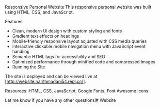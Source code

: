 Responsive Personal Website
This responsive personal website was built using HTML, CSS, and JavaScript.

Features
- Clean, modern UI design with custom styling and fonts
- Gradient text effects on headings
- Mobile-friendly responsive layout adjusted with CSS media queries
- Interactive clickable mobile navigation menu with JavaScript event handling
- Semantic HTML tags for accessibility and SEO
- Optimized performance through minified code and compressed images
- Running the Site

The site is deployed and can be viewed live at [http://website.harithmadani54.repl.co/].


Resources:
HTML, CSS, JavaScript, Google Fonts, Font Awesome Icons

Let me know if you have any other questions!# Website
